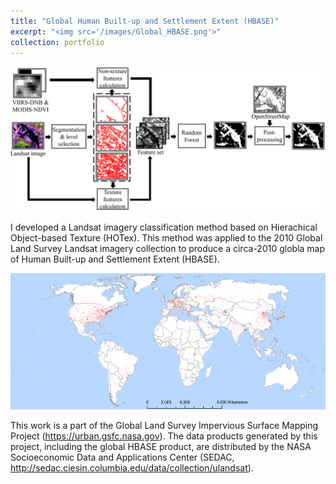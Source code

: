 ```yaml
---
title: "Global Human Built-up and Settlement Extent (HBASE)"
excerpt: "<img src='/images/Global_HBASE.png'>"
collection: portfolio
---
```

<img src='/images/mot-lcc.png'><br/>

I developed a Landsat imagery classification method based on Hierachical Object-based Texture (HOTex). This method was applied to the 2010 Global Land Survey Landsat imagery collection to produce a circa-2010 globla map of Human Built-up and Settlement Extent (HBASE). <br/>

<img src='/images/Global_HBASE.png'><br/>

This work is a part of the Global Land Survey Impervious Surface Mapping Project (<https://urban.gsfc.nasa.gov>). The data products generated by this project, including the global HBASE product, are distributed by the NASA Socioeconomic Data and Applications Center (SEDAC, <http://sedac.ciesin.columbia.edu/data/collection/ulandsat>).
